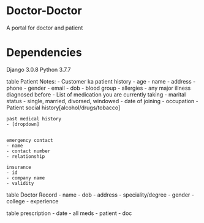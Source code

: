 # Doctor-Doctor
A portal for doctor and patient


# Dependencies
Django 3.0.8
Python 3.7.7

table Patient
    Notes:
    - Customer ka patient history
    - age
    - name
    - address
    - phone
    - gender
    - email
    - dob
    - blood group
    - allergies
    - any major illness diagnosed before
    - List of medication you are currently taking 
    - marital status - single, married, divorsed, windowed
    - date of joining
    - occupation
    - Patient social history[alcohol/drugs/tobacco]

    past medical history
    - [dropdown]


    emergency contact
    - name
    - contact number
    - relationship

    insurance
    - id
    - company name
    - validity


table Doctor Record
    - name
    - dob
    - address
    - speciality/degree
    - gender
    - college
    - experience

table prescription
    - date
    - all meds
    - patient
    - doc
